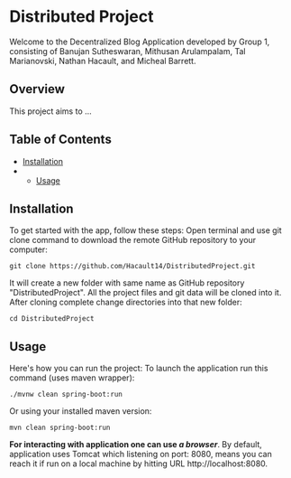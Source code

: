 # Distributed Project
Welcome to the Decentralized Blog Application developed by Group 1, consisting of Banujan Sutheswaran, Mithusan Arulampalam, Tal Marianovski, Nathan Hacault, and Micheal Barrett.


## Overview
This project aims to ...

## Table of Contents
- [Installation](#installation)
- - [Usage](#usage)

## Installation
To get started with the app, follow these steps:
Open terminal and use git clone command to download the remote GitHub repository to your computer:
```
git clone https://github.com/Hacault14/DistributedProject.git
```
It will create a new folder with same name as GitHub repository "DistributedProject". All the project files and git data will be cloned into it. After cloning complete change directories into that new folder:
```
cd DistributedProject
```

## Usage
Here's how you can run the project:
To launch the application run this command (uses maven wrapper):
```
./mvnw clean spring-boot:run
```
Or using your installed maven version:
```
mvn clean spring-boot:run
```
<b>For interacting with application one can use <i>a browser</i></b>.
By default, application uses Tomcat which listening on port: 8080,
means you can reach it if run on a local machine by hitting URL http://localhost:8080.

